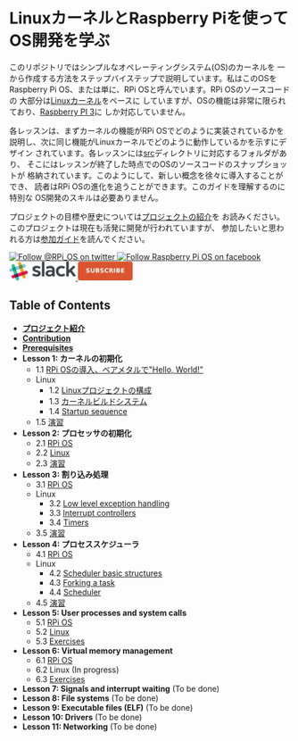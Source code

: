# LinuxカーネルとRaspberry Piを使ってOS開発を学ぶ

このリポジトリではシンプルなオペレーティングシステム(OS)のカーネルを
一から作成する方法をステップバイステップで説明しています。私はこのOSを
Raspberry Pi OS、または単に、RPi OSと呼んでいます。RPi OSのソースコードの
大部分は[Linuxカーネル](https://github.com/torvalds/linux)をベースに
していますが、OSの機能は非常に限られており、[Raspberry PI 3](https://www.raspberrypi.org/products/raspberry-pi-3-model-b/)に
しか対応していません。

各レッスンは、まずカーネルの機能がRPi OSでどのように実装されているかを説明し、次に同じ機能がLinuxカーネルでどのように動作しているかを示すにデザイン
されています。各レッスンには[src](https://github.com/s-matyukevich/raspberry-pi-os/tree/master/src)ディレクトリに対応するフォルダがあり、
そこにはレッスンが終了した時点でのOSのソースコードのスナップショットが
格納されています。このようにして、新しい概念を徐々に導入することができ、
読者はRPi OSの進化を追うことができます。このガイドを理解するのに特別な
OS開発のスキルは必要ありません。

プロジェクトの目標や歴史については[プロジェクトの紹介](docs/Introduction.md)を
お読みください。このプロジェクトは現在も活発に開発が行われていますが、
参加したいと思われる方は[参加ガイド](docs/Contributions.md)を読んでください。

<p>
  <a href="https://twitter.com/RPi_OS" target="_blank">
    <img src="https://raw.githubusercontent.com/s-matyukevich/raspberry-pi-os/master/images/twitter.png" alt="Follow @RPi_OS on twitter" height="34" >
  </a>

  <a href="https://www.facebook.com/groups/251043708976964/" target="_blank">
    <img src="https://raw.githubusercontent.com/s-matyukevich/raspberry-pi-os/master/images/facebook.png" alt="Follow Raspberry Pi OS on facebook" height="34" >
  </a>

  <a href="https://join.slack.com/t/rpi-os/shared_invite/enQtNDQ1NTg2ODc1MDEwLWVjMTZlZmMyZDE4OGEyYmMzNTY1YjljZjU5YWI1NDllOWEwMjI5YzVkM2RiMzliYjEzN2RlYmUzNzBiYmQyMjY" target="_blank">
    <img src="https://raw.githubusercontent.com/s-matyukevich/raspberry-pi-os/master/images/slack.png" alt="Join Raspberry Pi OS in slack" height="34" >
  </a>

  <a href="https://www.producthunt.com/upcoming/raspberry-pi-os" target="_blank">
    <img src="https://raw.githubusercontent.com/s-matyukevich/raspberry-pi-os/master/images/subscribe.png" alt="Subscribe for updates" height="34" >
  </a>
</p>

## Table of Contents

* **[プロジェクト紹介](docs/Introduction.md)**
* **[Contribution](docs/Contributions.md)**
* **[Prerequisites](docs/Prerequisites.md)**
* **Lesson 1: カーネルの初期化**
  * 1.1 [RPi OSの導入、ベアメタルで"Hello, World!"](docs/lesson01/rpi-os.md)
  * Linux
    * 1.2 [Linuxプロジェクトの構成](docs/lesson01/linux/project-structure.md)
    * 1.3 [カーネルビルドシステム](docs/lesson01/linux/build-system.md)
    * 1.4 [Startup sequence](docs/lesson01/linux/kernel-startup.md)
  * 1.5 [演習](docs/lesson01/exercises.md)
* **Lesson 2: プロセッサの初期化**
  * 2.1 [RPi OS](docs/lesson02/rpi-os.md)
  * 2.2 [Linux](docs/lesson02/linux.md)
  * 2.3 [演習](docs/lesson02/exercises.md)
* **Lesson 3: 割り込み処理**
  * 3.1 [RPi OS](docs/lesson03/rpi-os.md)
  * Linux
    * 3.2 [Low level exception handling](docs/lesson03/linux/low_level-exception_handling.md)
    * 3.3 [Interrupt controllers](docs/lesson03/linux/interrupt_controllers.md)
    * 3.4 [Timers](docs/lesson03/linux/timer.md)
  * 3.5 [演習](docs/lesson03/exercises.md)
* **Lesson 4: プロセススケジューラ**
  * 4.1 [RPi OS](docs/lesson04/rpi-os.md)
  * Linux
    * 4.2 [Scheduler basic structures](docs/lesson04/linux/basic_structures.md)
    * 4.3 [Forking a task](docs/lesson04/linux/fork.md)
    * 4.4 [Scheduler](docs/lesson04/linux/scheduler.md)
  * 4.5 [演習](docs/lesson04/exercises.md)
* **Lesson 5: User processes and system calls**
  * 5.1 [RPi OS](docs/lesson05/rpi-os.md)
  * 5.2 [Linux](docs/lesson05/linux.md)
  * 5.3 [Exercises](docs/lesson05/exercises.md)
* **Lesson 6: Virtual memory management**
  * 6.1 [RPi OS](docs/lesson06/rpi-os.md)
  * 6.2 Linux (In progress)
  * 6.3 [Exercises](docs/lesson06/exercises.md)
* **Lesson 7: Signals and interrupt waiting** (To be done)
* **Lesson 8: File systems** (To be done)
* **Lesson 9: Executable files (ELF)** (To be done)
* **Lesson 10: Drivers** (To be done)
* **Lesson 11: Networking** (To be done)
